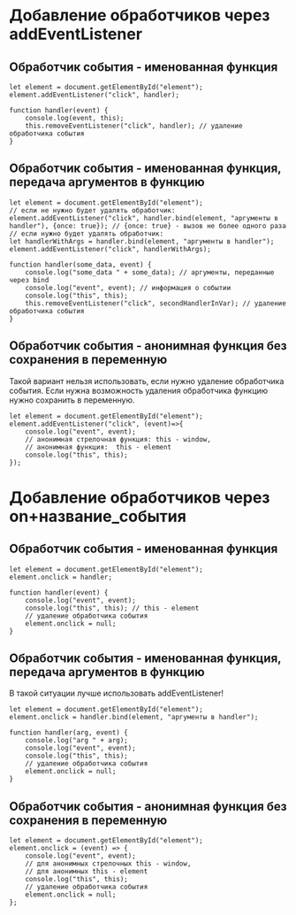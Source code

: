 # Добавление обработчиков через addEventListener
## Обработчик события - именованная функция

    let element = document.getElementById("element");
    element.addEventListener("click", handler); 

    function handler(event) {
        console.log(event, this);
        this.removeEventListener("click", handler); // удаление обработчика события
    }

## Обработчик события - именованная функция, передача аргументов в функцию
    
    let element = document.getElementById("element");
    // если не нужно будет удалять обработчик:
    element.addEventListener("click", handler.bind(element, "аргументы в handler"), {once: true}); // {once: true} - вызов не более одного раза
    // если нужно будет удалять обработчик:
    let handlerWithArgs = handler.bind(element, "аргументы в handler");
    element.addEventListener("click", handlerWithArgs);

    function handler(some_data, event) {
        console.log("some_data " + some_data); // аргументы, переданные через bind
        console.log("event", event); // информация о событии
        console.log("this", this);
        this.removeEventListener("click", secondHandlerInVar); // удаление обработчика события
    }

## Обработчик события - анонимная функция без сохранения в переменную
Такой вариант нельзя использовать, если нужно удаление обработчика события.
Если нужна возможность удаления обработчика функцию нужно сохранить в переменную.

    let element = document.getElementById("element");
    element.addEventListener("click", (event)=>{
        console.log("event", event);
        // анонимная стрелочная функция: this - window,
        // анонимная функция:  this - element
        console.log("this", this);
    });

# Добавление обработчиков через on+название_события
## Обработчик события - именованная функция

    let element = document.getElementById("element");
    element.onclick = handler;

    function handler(event) {
        console.log("event", event);
        console.log("this", this); // this - element
        // удаление обработчика события
        element.onclick = null;
    }

## Обработчик события - именованная функция, передача аргументов в функцию
В такой ситуации лучше использовать addEventListener!

    let element = document.getElementById("element");
    element.onclick = handler.bind(element, "аргументы в handler"); 
    
    function handler(arg, event) {
        console.log("arg " + arg);
        console.log("event", event);
        console.log("this", this);
        // удаление обработчика события
        element.onclick = null;
    }

## Обработчик события - анонимная функция без сохранения в переменную

    let element = document.getElementById("element");
    element.onclick = (event) => {
        console.log("event", event);
        // для анонимных стрелочных this - window,
        // для анонимных this - element
        console.log("this", this);
        // удаление обработчика события
        element.onclick = null;
    };
